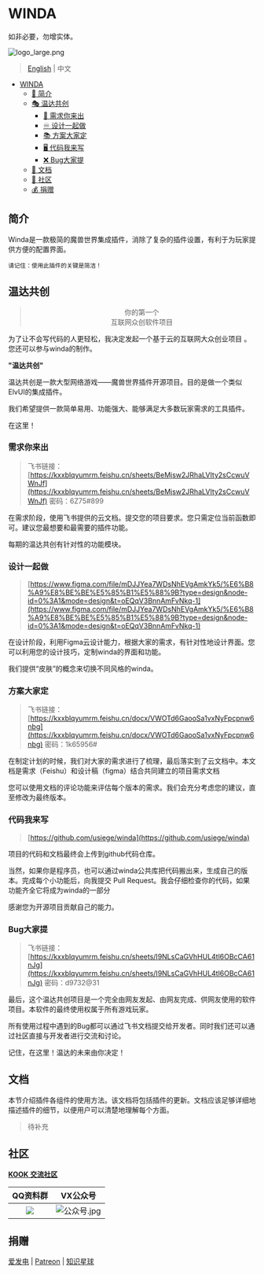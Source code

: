 # WINDA

如非必要，勿增实体。

![logo_large.png](https://s2.loli.net/2023/12/16/zDYNgrMXfFyHqZc.png)

> [English](README.md) | 中文

<!-- TOC -->

- [WINDA](#winda)
    - [📄 简介](#简介)
    - [🎭 温达共创](#温达共创)
    	- [📗 需求你来出](#需求你来出)
    	- [♾️ 设计一起做](#设计一起做)
    	- [📚 方案大家定](#方案大家定)
    	- [🖥️ 代码我来写](#代码我来写)
    	- [❌ Bug大家提](#Bug大家提)
    - [📖 文档](#文档)
    - [🤝 社区](#社区)
    - [💰 捐赠](#捐赠)

<!-- /TOC -->

## 简介

Winda是一款极简的魔兽世界集成插件，消除了复杂的插件设置，有利于为玩家提供方便的配置界面。

```
请记住：使用此插件的关键是简洁！
```

## 温达共创

> <center>  你的第一个
> <center> 互联网众创软件项目

为了让不会写代码的人更轻松，我决定发起一个基于云的互联网大众创业项目 。您还可以参与winda的制作。

**"温达共创"**

温达共创是一款大型网络游戏——魔兽世界插件开源项目。目的是做一个类似ElvUI的集成插件。

我们希望提供一款简单易用、功能强大、能够满足大多数玩家需求的工具插件。

在这里！

### 需求你来出

> 飞书链接：[https://kxxblqyumrm.feishu.cn/sheets/BeMjsw2JRhaLVIty2sCcwuVWnJf](https://kxxblqyumrm.feishu.cn/sheets/BeMjsw2JRhaLVIty2sCcwuVWnJf)   密码：6Z75#899

在需求阶段，使用飞书提供的云文档。提交您的项目要求。您只需定位当前函数即可。建议您最想要和最需要的插件功能。

每期的温达共创有针对性的功能模块。

### 设计一起做

> [https://www.figma.com/file/mDJJYea7WDsNhEVgAmkYk5/%E6%B8%A9%E8%BE%BE%E5%85%B1%E5%88%9B?type=design&node-id=0%3A1&mode=design&t=oEQqV3BnnAmFvNkq-1](https://www.figma.com/file/mDJJYea7WDsNhEVgAmkYk5/%E6%B8%A9%E8%BE%BE%E5%85%B1%E5%88%9B?type=design&node-id=0%3A1&mode=design&t=oEQqV3BnnAmFvNkq-1)

在设计阶段，利用Figma云设计能力，根据大家的需求，有针对性地设计界面。您可以利用您的设计技巧，定制winda的界面和功能。

我们提供“皮肤”的概念来切换不同风格的winda。

### 方案大家定

> 飞书链接：[https://kxxblqyumrm.feishu.cn/docx/VWOTd6GaooSa1vxNyFpcpnw6nbg](https://kxxblqyumrm.feishu.cn/docx/VWOTd6GaooSa1vxNyFpcpnw6nbg)  密码：1k65956#

在制定计划的时候，我们对大家的需求进行了梳理，最后落实到了云文档中。本文档是需求（Feishu）和设计稿（figma）结合共同建立的项目需求文档

您可以使用文档的评论功能来评估每个版本的需求。我们会充分考虑您的建议，直至修改为最终版本。

### 代码我来写

> [https://github.com/usiege/winda](https://github.com/usiege/winda)

项目的代码和文档最终会上传到github代码仓库。

当然，如果你是程序员，也可以通过winda公共库把代码搬出来，生成自己的版本。完成每个小功能后，向我提交 Pull Request。我会仔细检查你的代码，如果功能齐全它将成为winda的一部分

感谢您为开源项目贡献自己的能力。

### Bug大家提

> 飞书链接：[https://kxxblqyumrm.feishu.cn/sheets/I9NLsCaGVhHUL4tl6OBcCA61nJg](https://kxxblqyumrm.feishu.cn/sheets/I9NLsCaGVhHUL4tl6OBcCA61nJg)   密码：d9732@31

最后，这个温达共创项目是一个完全由网友发起、由网友完成、供网友使用的软件项目。本软件的最终使用权属于所有游戏玩家。

所有使用过程中遇到的Bug都可以通过飞书文档提交给开发者。同时我们还可以通过社区直接与开发者进行交流和讨论。

记住，在这里！温达的未来由你决定！

## 文档

本节介绍插件各组件的使用方法。该文档将包括插件的更新。文档应该足够详细地描述插件的细节，以便用户可以清楚地理解每个方面。

> 待补充

## 社区

[**KOOK 交流社区**](https://kook.top/PYEQ2u)


|QQ资料群|VX公众号|
|:-:|:-:|
|![](https://s2.loli.net/2023/12/16/pFWr9GdoH6ZRLej.png)|![公众号.jpg](https://s2.loli.net/2023/12/16/xqgcvB6dew389RC.jpg)|

## 捐赠

[爱发电](https://afdian.net/@windwhispered) | [Patreon](https://www.patreon.com/hearwinds) | [知识星球](https://wx.zsxq.com/dweb2/index/group/28855118214111)







